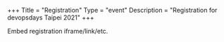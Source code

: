 +++
Title = "Registration"
Type = "event"
Description = "Registration for devopsdays Taipei 2021"
+++

<div style="width:100%; text-align:left;">

Embed registration iframe/link/etc.
</div></div>
</div>
